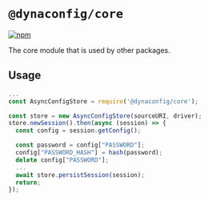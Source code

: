 # `@dynaconfig/core`

[![npm](https://img.shields.io/npm/v/@dynaconfig/core.svg)](https://www.npmjs.com/package/@dynaconfig/core)

The core module that is used by other packages.

## Usage

```javascript
...
const AsyncConfigStore = require('@dynaconfig/core');

const store = new AsyncConfigStore(sourceURI, driver);
store.newSession().then(async (session) => {
  const config = session.getConfig();

  const password = config["PASSWORD"];
  config["PASSWORD_HASH"] = hash(password);
  delete config["PASSWORD"];
  ...
  await store.persistSession(session);
  return;
});
```
